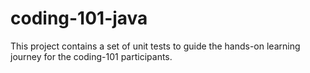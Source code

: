 # coding-101-java
This project contains a set of unit tests to guide the hands-on learning journey for the coding-101 participants.
